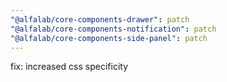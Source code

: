 ```yaml
---
"@alfalab/core-components-drawer": patch
"@alfalab/core-components-notification": patch
"@alfalab/core-components-side-panel": patch
---
```


fix: increased css specificity
